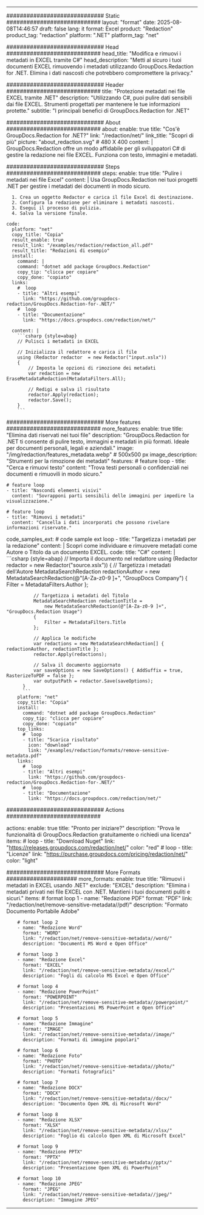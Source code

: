 
---
############################# Static ############################
layout: "format"
date:  2025-08-08T14:46:57
draft: false
lang: it
format: Excel
product: "Redaction"
product_tag: "redaction"
platform: ".NET"
platform_tag: "net"

############################# Head ############################
head_title: "Modifica e rimuovi i metadati in EXCEL tramite C#"
head_description: "Metti al sicuro i tuoi documenti EXCEL rimuovendo i metadati utilizzando GroupDocs.Redaction for .NET. Elimina i dati nascosti che potrebbero compromettere la privacy."

############################# Header ############################
title: "Protezione metadati nei file EXCEL tramite .NET" 
description: "Utilizzando C#, puoi pulire dati sensibili dai file EXCEL. Strumenti progettati per mantenere le tue informazioni protette."
subtitle: "I principali benefici di GroupDocs.Redaction for .NET" 

############################# About ############################
about:
    enable: true
    title: "Cos'è GroupDocs.Redaction for .NET?"
    link: "/redaction/net/"
    link_title: "Scopri di più"
    picture: "about_redaction.svg" # 480 X 400
    content: |
       GroupDocs.Redaction offre un modo affidabile per gli sviluppatori C# di gestire la redazione nei file EXCEL. Funziona con testo, immagini e metadati.

############################# Steps ############################
steps:
    enable: true
    title: "Pulire i metadati nei file Excel"
    content: |
      Usa GroupDocs.Redaction nei tuoi progetti .NET per gestire i metadati dei documenti in modo sicuro.
      
      1. Crea un oggetto Redactor e carica il file Excel di destinazione.
      2. Configura la redazione per eliminare i metadati nascosti.
      3. Esegui il processo di pulizia.
      4. Salva la versione finale.
   
    code:
      platform: "net"
      copy_title: "Copia"
      result_enable: true
      result_link: "/examples/redaction/redaction_all.pdf"
      result_title: "Redazioni di esempio"
      install:
        command: |
        command: "dotnet add package GroupDocs.Redaction"
        copy_tip: "clicca per copiare"
        copy_done: "copiato"
      links:
        #  loop
        - title: "Altri esempi"
          link: "https://github.com/groupdocs-redaction/GroupDocs.Redaction-for-.NET/"
        #  loop
        - title: "Documentazione"
          link: "https://docs.groupdocs.com/redaction/net/"
          
      content: |
        ```csharp {style=abap}
        // Pulisci i metadati in EXCEL

        // Inizializza il redattore e carica il file
        using (Redactor redactor  = new Redactor("input.xslx"))
        {
            // Imposta le opzioni di rimozione dei metadati
            var redaction = new EraseMetadataRedaction(MetadataFilters.All);
            
            // Redigi e salva il risultato
            redactor.Apply(redaction);
            redactor.Save();
        }
        ```            


############################# More features ############################
more_features:
  enable: true
  title: "Elimina dati riservati nei tuoi file"
  description: "GroupDocs.Redaction for .NET ti consente di pulire testo, immagini e metadati in più formati. Ideale per documenti personali, legali e aziendali."
  image: "/img/redaction/features_metadata.webp" # 500x500 px
  image_description: "Strumenti per la rimozione dei metadati"
  features:
    # feature loop
    - title: "Cerca e rimuovi testo"
      content: "Trova testi personali o confidenziali nei documenti e rimuovili in modo sicuro."

    # feature loop
    - title: "Nascondi elementi visivi"
      content: "Sovrapponi parti sensibili delle immagini per impedire la visualizzazione."

    # feature loop
    - title: "Rimuovi i metadati"
      content: "Cancella i dati incorporati che possono rivelare informazioni riservate."
      
  code_samples_ext:
    # code sample ext loop
    - title: "Targetizza i metadati per la redazione"
      content: |
        Scopri come individuare e rimuovere metadati come Autore o Titolo da un documento EXCEL.
      code:
        title: "C#"
        content: |
          ```csharp {style=abap}
          //  Importa il documento nel redattore
          using (Redactor redactor  = new Redactor("source.xslx"))
          {
              // Targetizza i metadati dell'Autore
              MetadataSearchRedaction redactionAuthor = 
                  new MetadataSearchRedaction(@"[A-Za-z0-9 ]+", "GroupDocs Company")
              {
                  Filter = MetadataFilters.Author
              };

              // Targetizza i metadati del Titolo
              MetadataSearchRedaction redactionTitle = 
                  new MetadataSearchRedaction(@"[A-Za-z0-9 ]+", "GroupDocs.Redaction Usage")
              {
                  Filter = MetadataFilters.Title
              };

              // Applica le modifiche
              var redactions = new MetadataSearchRedaction[] { redactionAuthor, redactionTitle };
              redactor.Apply(redactions);

              // Salva il documento aggiornato
              var saveOptions = new SaveOptions() { AddSuffix = true, RasterizeToPDF = false };
              var outputPath = redactor.Save(saveOptions);
          }
          ```
        platform: "net"
        copy_title: "Copia"
        install:
          command: "dotnet add package GroupDocs.Redaction"
          copy_tip: "clicca per copiare"
          copy_done: "copiato"
        top_links:
          #  loop
          - title: "Scarica risultato"
            icon: "download"
            link: "/examples/redaction/formats/remove-sensitive-metadata.pdf"
        links:
          #  loop
          - title: "Altri esempi"
            link: "https://github.com/groupdocs-redaction/GroupDocs.Redaction-for-.NET/"
          #  loop
          - title: "Documentazione"
            link: "https://docs.groupdocs.com/redaction/net/"


############################# Actions ############################

actions:
  enable: true
  title: "Pronto per iniziare?"
  description: "Prova le funzionalità di GroupDocs.Redaction gratuitamente o richiedi una licenza"
  items:
    #  loop
    - title: "Download Nuget"
      link: "https://releases.groupdocs.com/redaction/net/"
      color: "red"
        #  loop
    - title: "Licenze"
      link: "https://purchase.groupdocs.com/pricing/redaction/net/"
      color: "light"


############################# More Formats #####################
more_formats:
    enable: true
    title: "Rimuovi i metadati in EXCEL usando .NET"
    exclude: "EXCEL"
    description: "Elimina i metadati privati nei file EXCEL con .NET. Mantieni i tuoi documenti puliti e sicuri."
    items: 
        # format loop 1
        - name: "Redazione PDF"
          format: "PDF"
          link: "/redaction/net/remove-sensitive-metadata//pdf/"
          description: "Formato Documento Portabile Adobe"

        # format loop 2
        - name: "Redazione Word"
          format: "WORD"
          link: "/redaction/net/remove-sensitive-metadata//word/"
          description: "Documenti MS Word e Open Office"
          
        # format loop 3
        - name: "Redazione Excel"
          format: "EXCEL"
          link: "/redaction/net/remove-sensitive-metadata//excel/"
          description: "Fogli di calcolo MS Excel e Open Office"

        # format loop 4
        - name: "Redazione PowerPoint"
          format: "POWERPOINT"
          link: "/redaction/net/remove-sensitive-metadata//powerpoint/"
          description: "Presentazioni MS PowerPoint e Open Office"

        # format loop 5
        - name: "Redazione Immagine"
          format: "IMAGE"
          link: "/redaction/net/remove-sensitive-metadata//image/"
          description: "Formati di immagine popolari"

        # format loop 6
        - name: "Redazione Foto"
          format: "PHOTO"
          link: "/redaction/net/remove-sensitive-metadata//photo/"
          description: "Formati fotografici"

        # format loop 7
        - name: "Redazione DOCX"
          format: "DOCX"
          link: "/redaction/net/remove-sensitive-metadata//docx/"
          description: "Documento Open XML di Microsoft Word"
          
        # format loop 8
        - name: "Redazione XLSX"
          format: "XLSX"
          link: "/redaction/net/remove-sensitive-metadata//xlsx/"
          description: "Foglio di calcolo Open XML di Microsoft Excel"
          
        # format loop 9
        - name: "Redazione PPTX"
          format: "PPTX"
          link: "/redaction/net/remove-sensitive-metadata//pptx/"
          description: "Presentazione Open XML di PowerPoint"

        # format loop 10
        - name: "Redazione JPEG"
          format: "JPEG"
          link: "/redaction/net/remove-sensitive-metadata//jpeg/"
          description: "Immagine JPEG"


---